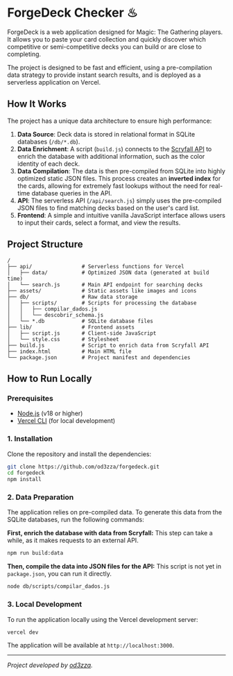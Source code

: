# ForgeDeck Checker ♨

ForgeDeck is a web application designed for Magic: The Gathering players. It allows you to paste your card collection and quickly discover which competitive or semi-competitive decks you can build or are close to completing.

The project is designed to be fast and efficient, using a pre-compilation data strategy to provide instant search results, and is deployed as a serverless application on Vercel.

## How It Works

The project has a unique data architecture to ensure high performance:

1.  **Data Source**: Deck data is stored in relational format in SQLite databases (`/db/*.db`).
2.  **Data Enrichment**: A script (`build.js`) connects to the [Scryfall API](https://scryfall.com/docs/api) to enrich the database with additional information, such as the color identity of each deck.
3.  **Data Compilation**: The data is then pre-compiled from SQLite into highly optimized static JSON files. This process creates an **inverted index** for the cards, allowing for extremely fast lookups without the need for real-time database queries in the API.
4.  **API**: The serverless API (`/api/search.js`) simply uses the pre-compiled JSON files to find matching decks based on the user's card list.
5.  **Frontend**: A simple and intuitive vanilla JavaScript interface allows users to input their cards, select a format, and view the results.

## Project Structure

```
/
├── api/                # Serverless functions for Vercel
│   ├── data/           # Optimized JSON data (generated at build time)
│   └── search.js       # Main API endpoint for searching decks
├── assets/             # Static assets like images and icons
├── db/                 # Raw data storage
│   ├── scripts/        # Scripts for processing the database
│   │   ├── compilar_dados.js
│   │   └── descobrir_schema.js
│   └── *.db            # SQLite database files
├── lib/                # Frontend assets
│   ├── script.js       # Client-side JavaScript
│   └── style.css       # Stylesheet
├── build.js            # Script to enrich data from Scryfall API
├── index.html          # Main HTML file
└── package.json        # Project manifest and dependencies
```

## How to Run Locally

### Prerequisites

-   [Node.js](https://nodejs.org/) (v18 or higher)
-   [Vercel CLI](https://vercel.com/docs/cli) (for local development)

### 1. Installation

Clone the repository and install the dependencies:

```bash
git clone https://github.com/od3zza/forgedeck.git
cd forgedeck
npm install
```

### 2. Data Preparation

The application relies on pre-compiled data. To generate this data from the SQLite databases, run the following commands:

**First, enrich the database with data from Scryfall:**
This step can take a while, as it makes requests to an external API.

```bash
npm run build:data
```

**Then, compile the data into JSON files for the API:**
This script is not yet in `package.json`, you can run it directly.

```bash
node db/scripts/compilar_dados.js
```

### 3. Local Development

To run the application locally using the Vercel development server:

```bash
vercel dev
```

The application will be available at `http://localhost:3000`.

---
*Project developed by [od3zza](https://github.com/od3zza).*